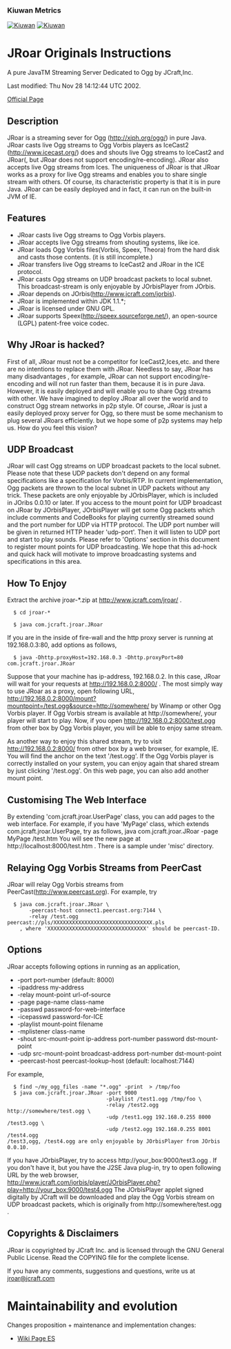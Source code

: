 ### Kiuwan Metrics ###
[![Kiuwan](https://www.kiuwan.com/github/rperezll/JRoar/badges/security.svg)](https://www.kiuwan.com/github/rperezll/JRoar)
[![Kiuwan](https://www.kiuwan.com/github/rperezll/JRoar/badges/quality.svg)](https://www.kiuwan.com/github/rperezll/JRoar)

# JRoar Originals Instructions #

A pure JavaTM Streaming Server Dedicated to Ogg by JCraft,Inc.

Last modified: Thu Nov 28 14:12:44 UTC 2002.

[Official Page](http://www.jcraft.com/jroar/)


## Description ##

JRoar is a streaming sever for Ogg (http://xiph.org/ogg/) in pure Java.
JRoar casts live Ogg streams to Ogg Vorbis players as IceCast2
(http://www.icecast.org/) does and shouts live Ogg streams to IceCast2
and JRoar(, but JRoar does not support encoding/re-encoding). 
JRoar also accepts live Ogg streams from Ices.
The uniqueness of JRoar is that JRoar works as a proxy for live Ogg
streams and enables you to share single stream with others. Of course,
its characteristic property is that it is in pure Java. JRoar can be easily
deployed and in fact, it can run on the built-in JVM of IE.


## Features ##

  - JRoar casts live Ogg streams to Ogg Vorbis players.
  - JRoar accepts live Ogg streams from shouting systems, like ice.
  - JRoar loads Ogg Vorbis files(Vorbis, Speex, Theora) from the hard disk and 
    casts those contents. (it is still incomplete.)
  - JRoar transfers live Ogg streams to IceCast2 and JRoar in the ICE protocol.
  - JRoar casts Ogg streams on UDP broadcast packets to local subnet.
    This broadcast-stream is only enjoyable by JOrbisPlayer from JOrbis. 
  - JRoar depends on JOrbis(http://www.jcraft.com/jorbis).
  - JRoar is implemented within JDK 1.1.*;
  - JRoar is licensed under GNU GPL.
  - JRoar supports Speex(http://speex.sourceforge.net/), 
    an open-source (LGPL) patent-free voice codec.

## Why JRoar is hacked? ##

First of all, JRoar must not be a competitor for IceCast2,Ices,etc.
and there are no intentions to replace them with JRoar. Needless to
say, JRoar has many disadvantages , for example, JRoar can not support 
encoding/re-encoding and will not run faster than them, because it is
in pure Java. However, it is easily deployed and will enable you to share Ogg
streams with other. We have imagined to deploy JRoar all over the world
and to construct Ogg stream networks in p2p style. Of course, JRoar is just a
easily deployed proxy server for Ogg, so there must be some mechanism
to plug several JRoars efficiently. but we hope some of p2p systems may help
us. How do you feel this vision?


## UDP Broadcast ##

JRoar will cast Ogg streams on UDP broadcast packets to the local subnet.
Please note that these UDP packets don't depend on any formal
specifications like a specification for Vorbis/RTP.
In current implementation, Ogg packets are thrown to the local subnet
in UDP packets without any trick. These packets are only enjoyable 
by JOrbisPlayer, which is included in JOribs 0.0.10 or later.
If you access to the mount point for UDP broadcast on JRoar by JOrbisPlayer,
JOrbisPlayer will get some Ogg packets which include comments and
CodeBooks for playing currently streamed sound and the port number for
UDP via HTTP protocol. The UDP port number will be given in returned HTTP
header 'udp-port'. Then it will listen to UDP port and start to play sounds. 
Please refer to 'Options' section in this document to register mount
points for UDP broadcasting.
We hope that this ad-hock and quick hack will motivate to improve
broadcasting systems and specifications in this area.


## How To Enjoy ##

Extract the archive jroar-*.zip at http://www.jcraft.com/jroar/ .

```
  $ cd jroar-*
	
  $ java com.jcraft.jroar.JRoar
```

If you are in the inside of fire-wall and the http proxy server is running at
192.168.0.3:80, add options as follows,

```
  $ java -Dhttp.proxyHost=192.168.0.3 -Dhttp.proxyPort=80 com.jcraft.jroar.JRoar
```

Suppose that your machine has ip-address, 192.168.0.2. In this case,
JRoar will wait for your requests at http://192.168.0.2:8000/ .
The most simply way to use JRoar as a proxy, open following URL,
  http://192.168.0.2:8000/mount?mountpoint=/test.ogg&source=http://somewhere/
by Winamp or other Ogg Vorbis player. If Ogg Vorbis stream is available at
http://somewhere/, your player will start to play.
Now, if you open 
  http://192.168.0.2:8000/test.ogg 
from other box by Ogg Vorbis player, you will be able to enjoy same stream.

As another way to enjoy this shared stream, try to visit 
  http://192.168.0.2:8000/
from other box by a web browser, for example, IE.
You will find the anchor on the text '/test.ogg'. If the Ogg Vorbis
player is correctly installed on your system, you can enjoy again that
shared stream by just clicking '/test.ogg'. 
On this web page, you can also add another mount point.


## Customising The Web Interface ##

By extending 'com.jcraft.jroar.UserPage' class, you can add pages
to the web interface. For example, if you have 'MyPage' class, which
extends com.jcraft.jroar.UserPage, try as follows,
  java com.jcraft.jroar.JRoar -page MyPage /test.htm
You will see the new page at http://localhost:8000/test.htm .
There is a sample under 'misc' directory.


## Relaying Ogg Vorbis Streams from PeerCast ##

JRoar will relay Ogg Vorbis streams from PeerCast(http://www.peercast.org).
For example, try
```
  $ java com.jcraft.jroar.JRoar \
       -peercast-host connect1.peercast.org:7144 \
       -relay /test.ogg peercast://pls/XXXXXXXXXXXXXXXXXXXXXXXXXXXXXXXX.pls
    , where 'XXXXXXXXXXXXXXXXXXXXXXXXXXXXXXXX' should be peercast-ID. 
```

## Options ##

JRoar accepts following options in running as an application,

  - -port     port-number (default: 8000)
  - -ipaddress my-address
  - -relay    mount-point  url-of-source
  - -page     page-name class-name
  - -passwd   password-for-web-interface
  - -icepasswd password-for-ICE
  - -playlist mount-point  filename 
  - -mplistener class-name
  - -shout    src-mount-point ip-address port-number password  dst-mount-point
  - -udp      src-mount-point broadcast-address port-number dst-mount-point
  - -peercast-host  peercast-lookup-host (default: localhost:7144)

For example,
```
  $ find ~/my_ogg_files -name "*.ogg" -print  > /tmp/foo
  $ java com.jcraft.jroar.JRoar -port 9000
                                -playlist /test1.ogg /tmp/foo \
                                -relay /test2.ogg http://somewhere/test.ogg \
                                -udp /test1.ogg 192.168.0.255 8000 /test3.ogg \
                                -udp /test2.ogg 192.168.0.255 8001 /test4.ogg 
/test3,ogg, /test4.ogg are only enjoyable by JOrbisPlayer from JOrbis 0.0.10.
```
If you have JOrbisPlayer, try to access http://your_box:9000/test3.ogg  .
If you don't have it, but you have the J2SE Java plug-in,
try to open following URL by the web browser,
  http://www.jcraft.com/jorbis/player/JOrbisPlayer.php?play=http://your_box:9000/test4.ogg
The JOrbisPlayer applet signed digitally by JCraft will be downloaded
and play the Ogg Vorbis stream on UDP broadcast packets, which is
originally from http://somewhere/test.ogg .


## Copyrights & Disclaimers ##

JRoar is copyrighted by JCraft Inc. and is licensed through the
GNU General Public License. Read the COPYING file for the complete license.

If you have any comments, suggestions and questions, write us 
at jroar@jcraft.com

# Maintainability and evolution #

Changes proposition + maintenance and implementation changes:
- [Wiki Page ES](https://github.com/Sw-Evolution/EAS02/wiki/Documentación)

